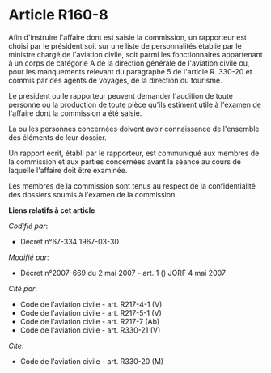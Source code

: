 # Article R160-8

Afin d'instruire l'affaire dont est saisie la commission, un rapporteur est choisi par le président soit sur une liste de
personnalités établie par le ministre chargé de l'aviation civile, soit parmi les fonctionnaires appartenant à un corps de
catégorie A de la direction générale de l'aviation civile ou, pour les manquements relevant du paragraphe 5 de l'article R.
330-20 et commis par des agents de voyages, de la direction du tourisme.

Le président ou le rapporteur peuvent demander l'audition de toute personne ou la production de toute pièce qu'ils estiment
utile à l'examen de l'affaire dont la commission a été saisie.

La ou les personnes concernées doivent avoir connaissance de l'ensemble des éléments de leur dossier.

Un rapport écrit, établi par le rapporteur, est communiqué aux membres de la commission et aux parties concernées avant la
séance au cours de laquelle l'affaire doit être examinée.

Les membres de la commission sont tenus au respect de la confidentialité des dossiers soumis à l'examen de la commission.

**Liens relatifs à cet article**

_Codifié par_:

  - Décret n°67-334 1967-03-30

_Modifié par_:

  - Décret n°2007-669 du 2 mai 2007 - art. 1 () JORF 4 mai 2007

_Cité par_:

  - Code de l'aviation civile - art. R217-4-1 (V)
  - Code de l'aviation civile - art. R217-5-1 (V)
  - Code de l'aviation civile - art. R217-7 (Ab)
  - Code de l'aviation civile - art. R330-21 (V)

_Cite_:

  - Code de l'aviation civile - art. R330-20 (M)
